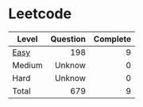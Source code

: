 # Leetcode

| **Level** | **Question** | **Complete** |
|------|--:|--:|
|[Easy](./easy)  |198|9
|Medium          |Unknow|0
|Hard            |Unknow|0
|Total           |679|9
